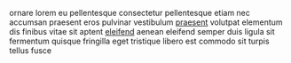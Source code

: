 ornare lorem eu pellentesque consectetur pellentesque etiam nec accumsan
praesent eros pulvinar vestibulum [praesent](generated_webpages/id.md) volutpat
elementum dis finibus vitae sit aptent
[eleifend](generated_webpages/mollis2.md) aenean eleifend semper duis ligula
sit fermentum quisque fringilla eget tristique libero est commodo sit turpis
tellus fusce